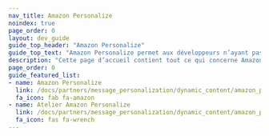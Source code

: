 ```yaml
---
nav_title: Amazon Personalize
noindex: true
page_order: 0
layout: dev_guide
guide_top_header: "Amazon Personalize"
guide_top_text: "Amazon Personalize permet aux développeurs n’ayant pas d’expérience antérieure en machine learning de créer facilement des capacités de personnalisation sophistiquées dans leurs applications. Grâce à Personalize, vous fournissez un flux d’activité depuis votre application ainsi qu’un inventaire des articles à recommander et Personalize traitera ces données pour entraîner un modèle de personnalisation sur mesure pour vos données."
description: "Cette page d’accueil contient tout ce qui concerne Amazon Personalize, y compris les instructions d’intégration et les conseils de l’atelier."
page_order: 0
guide_featured_list:
- name: Amazon Personalize
  link: /docs/partners/message_personalization/dynamic_content/amazon_personalize/amazon_personalize/
  fa_icon: fab fa-amazon
- name: Atelier Amazon Personalize
  link: /docs/partners/message_personalization/dynamic_content/amazon_personalize/workshop/
  fa_icon: fas fa-wrench
---
```


<br> 